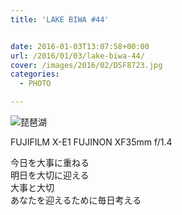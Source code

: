 ```yaml
---
title: 'LAKE BIWA #44'


date: 2016-01-03T13:07:58+00:00
url: /2016/01/03/lake-biwa-44/
cover: /images/2016/02/DSF8723.jpg
categories:
  - PHOTO

---
```

<!--more-->
![琵琶湖](/images/2016/02/DSF8730.jpg "琵琶湖")

FUJIFILM X-E1 FUJINON XF35mm f/1.4

今日を大事に重ねる  
明日を大切に迎える  
大事と大切  
あなたを迎えるために毎日考える
